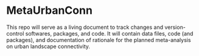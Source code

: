 # MetaUrbanConn
This repo will serve as a living document to track changes and version-control softwares, packages, and code. It will contain data files, code (and packages), and documentation of rationale for the planned meta-analysis on urban landscape connectivity.
